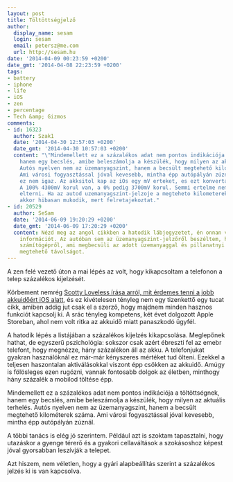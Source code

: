 ```yaml
---
layout: post
title: Töltöttségjelző
author:
  display_name: sesam
  login: sesam
  email: petersz@me.com
  url: http://sesam.hu
date: '2014-04-09 00:23:59 +0200'
date_gmt: '2014-04-08 22:23:59 +0200'
tags:
- battery
- iphone
- life
- iOS
- zen
- percentage
- Tech &amp; Gizmos
comments:
- id: 16323
  author: Szak1
  date: '2014-04-30 12:57:03 +0200'
  date_gmt: '2014-04-30 10:57:03 +0200'
  content: "\"Mindemellett ez a százalékos adat nem pontos indikációja a töltöttségnek,
    hanem egy becslés, amibe beleszámolja a készülék, hogy milyen az aktuális terhelés.
    Autós nyelven nem az üzemanyagszint, hanem a becsült megtehető kilométerek száma.
    Ami városi fogyasztással jóval kevesebb, mintha épp autópályán zúznál.\"\r\n\r\nSzerintem
    ez nem igaz. Az akksitol kap az iOs egy mV erteket, es ezt konvertalja szazalekka.
    A 100% 4300mV korul van, a 0% pedig 3700mV korul. Semmi ertelme nem lenne ettol
    elterni. Ha az autod uzemanyagszint-jelzoje a megteheto kilometereket mutatja,
    akkor hibasan mukodik, mert felretajekoztat."
- id: 20529
  author: SeSam
  date: '2014-06-09 19:20:29 +0200'
  date_gmt: '2014-06-09 17:20:29 +0200'
  content: Nézd meg az angol cikkben a hatodik lábjegyzetet, én onnan vettem ezt az
    információt. Az autóban sem az üzemanyagszint-jelzőről beszéltem, hanem a fedélzeti
    számítógépről, ami megbecsüli az adott üzemanyaggal és pillanatnyi fogyasztással
    megtehető távolságot.
---
```


A zen felé vezető úton a mai lépés az volt, hogy kikapcsoltam a telefonon a telep százalékos kijelzését.

Körbement nemrég [Scotty Loveless írása arról, mit érdemes tenni a jobb akkuidőért iOS alatt](http://www.overthought.org/blog/2014/the-ultimate-guide-to-solving-ios-battery-drain), és ez kivételesen tényleg nem egy tizenkettő egy tucat cikk, amiben addig jut csak el a szerző, hogy majdnem minden hasznos funkciót kapcsolj ki. A srác tényleg kompetens, két évet dolgozott Apple Storeban, ahol nem volt ritka az akkuidő miatt panaszkodó ügyfél.

A hatodik lépés a listájában a százalékos kijelzés kikapcsolása. Meglepőnek hathat, de egyszerű pszichológia: sokszor csak azért ébreszti fel az emebr telefont, hogy megnézze, hány százalékon áll az akku. A telefonjukat gyakran használóknál ez már-már kényszeres mértéket tud ölteni. Ezekkel a teljesen haszontalan aktiválásokkal viszont épp csökken az akkuidő. Amúgy is fölösleges ezen rugózni, vannak fontosabb dolgok az életben, minthogy hány százalék a mobilod töltése épp.

Mindemellett ez a százalékos adat nem pontos indikációja a töltöttségnek, hanem egy becslés, amibe beleszámolja a készülék, hogy milyen az aktuális terhelés. Autós nyelven nem az üzemanyagszint, hanem a becsült megtehető kilométerek száma. Ami városi fogyasztással jóval kevesebb, mintha épp autópályán zúznál.

A többi tanács is elég jó szerintem. Például azt is szoktam tapasztalni, hogy utazáskor a gyenge térerő és a gyakori cellaváltások a szokásoshoz képest jóval gyorsabban leszívják a telepet.

Azt hiszem, nem véletlen, hogy a gyári alapbeállítás szerint a százalékos jelzés ki is van kapcsolva.
